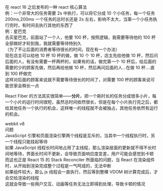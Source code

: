 在 react 16 之后发布的一种 react 核心算法  
例：一个非常大的任务需要 2s 中执行，可以将它分成 10 个小任务，每一个任务 200ms,200ms 一个任务的总时长还是 2s 左右，影响不太大，当第一个小任务执行完时，有时间去执行其他的东西了  
例：星巴克  
去买星巴克，前面站了一个人，他要 100 杯，按照逻辑，我需要等待他的 100 杯全部做好才轮到我，我就需要等待特别久  
（为了不让后面的消费者等待很长的时间，现在有一个办法）  
现在店主可以给他 10 杯 10 杯的做，做 10 个 10 杯，店主先给他做 10 杯，然后问后面的人，有没有需要一杯两杯的，如果有的话，做完第一个 10 杯后，给后面的需要的少的顾客先做，然后再给他做 10 杯，然后再问后面的人...在做 10 杯....直到 100 杯做完  
这样对后面的顾客来说就不需要等待很长的时间了，对需要 100 杯的顾客来说可能世家会稍长一点

React Fiber 的方法其实很简单——**分片**。把一个耗时长的任务分成很多小片，每一个小片的运行时间很短，虽然总时间依然很长，但是在每个小片执行完之后，都给其他任务一个执行的机会，这样唯一的线程就不会被独占，其他任务依然有运行的机会。

webkit v8  
问题  
JavaScript 引擎和页面渲染引擎两个线程是互斥的，当其中一个线程执行时，另一个线程只能挂起等待  
如果 JavaScript 线程长时间地占用了主线程，那么渲染层面的更新就不得不长时间地等待，界面长时间不更新，会导致页面响应度变差，用户可能会感觉到卡顿  
而这也正是 React 15 的 Stack Reconciler 所面临的问题，当 React 在渲染组件时，从开始到渲染完成整个过程是一气呵成的，无法中断  
如果组件较大，那么 js 线程会一直执行，然后等到整棵 VDOM 树计算完成后，才会交给渲染的线程  
这就会导致一些用户交互、动画等任务无法立即得到处理，导致卡顿的情况
